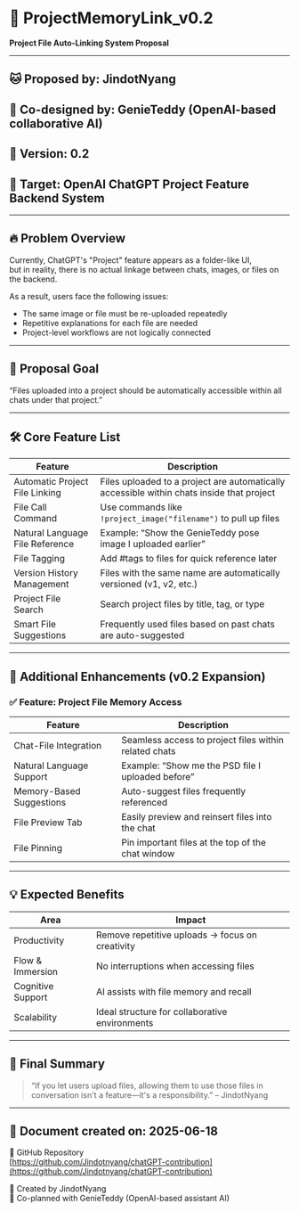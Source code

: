 # 📂 ProjectMemoryLink_v0.2
**Project File Auto-Linking System Proposal**

---

## 🐱 Proposed by: JindotNyang  
## 🧸 Co-designed by: GenieTeddy (OpenAI-based collaborative AI)  
## 📅 Version: 0.2  
## 📎 Target: OpenAI ChatGPT Project Feature Backend System

---

## 🔥 Problem Overview

Currently, ChatGPT's "Project" feature appears as a folder-like UI,  
but in reality, there is no actual linkage between chats, images, or files on the backend.

As a result, users face the following issues:

- The same image or file must be re-uploaded repeatedly  
- Repetitive explanations for each file are needed  
- Project-level workflows are not logically connected

---

## 🎯 Proposal Goal

“Files uploaded into a project should be automatically accessible within all chats under that project.”

---

## 🛠️ Core Feature List

| Feature | Description |
|--------|-------------|
| Automatic Project File Linking | Files uploaded to a project are automatically accessible within chats inside that project |
| File Call Command | Use commands like `!project_image("filename")` to pull up files |
| Natural Language File Reference | Example: “Show the GenieTeddy pose image I uploaded earlier” |
| File Tagging | Add #tags to files for quick reference later |
| Version History Management | Files with the same name are automatically versioned (v1, v2, etc.) |
| Project File Search | Search project files by title, tag, or type |
| Smart File Suggestions | Frequently used files based on past chats are auto-suggested |

---

## 🧠 Additional Enhancements (v0.2 Expansion)

### ✅ Feature: Project File Memory Access

| Feature | Description |
|--------|-------------|
| Chat-File Integration | Seamless access to project files within related chats |
| Natural Language Support | Example: “Show me the PSD file I uploaded before” |
| Memory-Based Suggestions | Auto-suggest files frequently referenced |
| File Preview Tab | Easily preview and reinsert files into the chat |
| File Pinning | Pin important files at the top of the chat window

---

## 💡 Expected Benefits

| Area | Impact |
|------|--------|
| Productivity | Remove repetitive uploads → focus on creativity |
| Flow & Immersion | No interruptions when accessing files |
| Cognitive Support | AI assists with file memory and recall |
| Scalability | Ideal structure for collaborative environments

---

## 📣 Final Summary

> “If you let users upload files, allowing them to use those files in conversation isn't a feature—it's a responsibility.” – JindotNyang

---

📝 Document created on: 2025-06-18
---

🔗 GitHub Repository  
[https://github.com/Jindotnyang/chatGPT-contribution](https://github.com/Jindotnyang/chatGPT-contribution)

📌 Created by JindotNyang  
🧸 Co-planned with GenieTeddy (OpenAI-based assistant AI)

